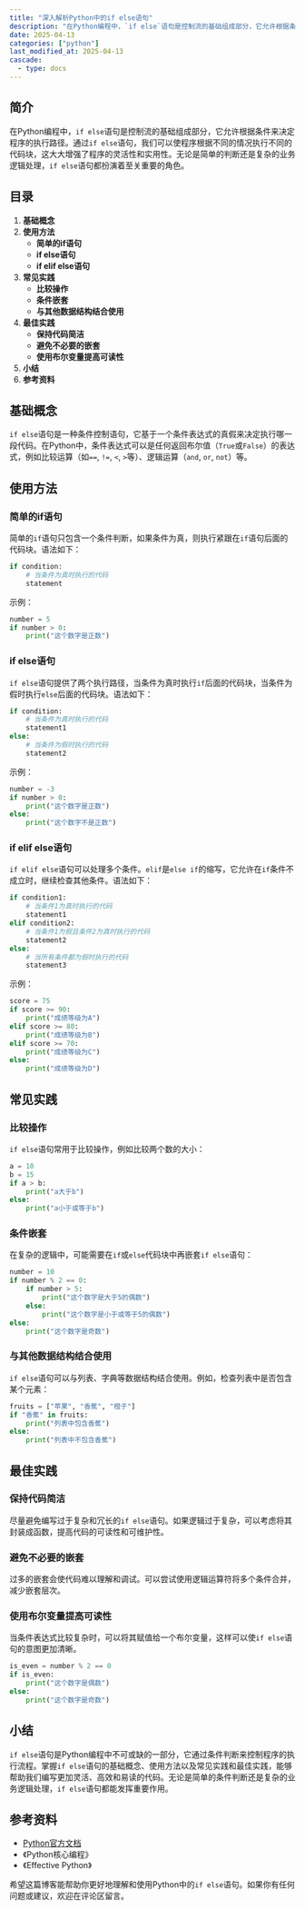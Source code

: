 ```yaml
---
title: "深入解析Python中的if else语句"
description: "在Python编程中，`if else`语句是控制流的基础组成部分，它允许根据条件来决定程序的执行路径。通过`if else`语句，我们可以使程序根据不同的情况执行不同的代码块，这大大增强了程序的灵活性和实用性。无论是简单的判断还是复杂的业务逻辑处理，`if else`语句都扮演着至关重要的角色。"
date: 2025-04-13
categories: ["python"]
last_modified_at: 2025-04-13
cascade:
  - type: docs
---
```



## 简介
在Python编程中，`if else`语句是控制流的基础组成部分，它允许根据条件来决定程序的执行路径。通过`if else`语句，我们可以使程序根据不同的情况执行不同的代码块，这大大增强了程序的灵活性和实用性。无论是简单的判断还是复杂的业务逻辑处理，`if else`语句都扮演着至关重要的角色。

<!-- more -->
## 目录
1. **基础概念**
2. **使用方法**
    - **简单的if语句**
    - **if else语句**
    - **if elif else语句**
3. **常见实践**
    - **比较操作**
    - **条件嵌套**
    - **与其他数据结构结合使用**
4. **最佳实践**
    - **保持代码简洁**
    - **避免不必要的嵌套**
    - **使用布尔变量提高可读性**
5. **小结**
6. **参考资料**

## 基础概念
`if else`语句是一种条件控制语句，它基于一个条件表达式的真假来决定执行哪一段代码。在Python中，条件表达式可以是任何返回布尔值（`True`或`False`）的表达式，例如比较运算（如`==`, `!=`, `<`, `>`等）、逻辑运算（`and`, `or`, `not`）等。

## 使用方法

### 简单的if语句
简单的`if`语句只包含一个条件判断，如果条件为真，则执行紧跟在`if`语句后面的代码块。语法如下：

```python
if condition:
    # 当条件为真时执行的代码
    statement
```

示例：

```python
number = 5
if number > 0:
    print("这个数字是正数")
```

### if else语句
`if else`语句提供了两个执行路径，当条件为真时执行`if`后面的代码块，当条件为假时执行`else`后面的代码块。语法如下：

```python
if condition:
    # 当条件为真时执行的代码
    statement1
else:
    # 当条件为假时执行的代码
    statement2
```

示例：

```python
number = -3
if number > 0:
    print("这个数字是正数")
else:
    print("这个数字不是正数")
```

### if elif else语句
`if elif else`语句可以处理多个条件。`elif`是`else if`的缩写，它允许在`if`条件不成立时，继续检查其他条件。语法如下：

```python
if condition1:
    # 当条件1为真时执行的代码
    statement1
elif condition2:
    # 当条件1为假且条件2为真时执行的代码
    statement2
else:
    # 当所有条件都为假时执行的代码
    statement3
```

示例：

```python
score = 75
if score >= 90:
    print("成绩等级为A")
elif score >= 80:
    print("成绩等级为B")
elif score >= 70:
    print("成绩等级为C")
else:
    print("成绩等级为D")
```

## 常见实践

### 比较操作
`if else`语句常用于比较操作，例如比较两个数的大小：

```python
a = 10
b = 15
if a > b:
    print("a大于b")
else:
    print("a小于或等于b")
```

### 条件嵌套
在复杂的逻辑中，可能需要在`if`或`else`代码块中再嵌套`if else`语句：

```python
number = 10
if number % 2 == 0:
    if number > 5:
        print("这个数字是大于5的偶数")
    else:
        print("这个数字是小于或等于5的偶数")
else:
    print("这个数字是奇数")
```

### 与其他数据结构结合使用
`if else`语句可以与列表、字典等数据结构结合使用。例如，检查列表中是否包含某个元素：

```python
fruits = ["苹果", "香蕉", "橙子"]
if "香蕉" in fruits:
    print("列表中包含香蕉")
else:
    print("列表中不包含香蕉")
```

## 最佳实践

### 保持代码简洁
尽量避免编写过于复杂和冗长的`if else`语句。如果逻辑过于复杂，可以考虑将其封装成函数，提高代码的可读性和可维护性。

### 避免不必要的嵌套
过多的嵌套会使代码难以理解和调试。可以尝试使用逻辑运算符将多个条件合并，减少嵌套层次。

### 使用布尔变量提高可读性
当条件表达式比较复杂时，可以将其赋值给一个布尔变量，这样可以使`if else`语句的意图更加清晰。

```python
is_even = number % 2 == 0
if is_even:
    print("这个数字是偶数")
else:
    print("这个数字是奇数")
```

## 小结
`if else`语句是Python编程中不可或缺的一部分，它通过条件判断来控制程序的执行流程。掌握`if else`语句的基础概念、使用方法以及常见实践和最佳实践，能够帮助我们编写更加灵活、高效和易读的代码。无论是简单的条件判断还是复杂的业务逻辑处理，`if else`语句都能发挥重要作用。

## 参考资料
- [Python官方文档](https://docs.python.org/3/)
- 《Python核心编程》
- 《Effective Python》

希望这篇博客能帮助你更好地理解和使用Python中的`if else`语句。如果你有任何问题或建议，欢迎在评论区留言。